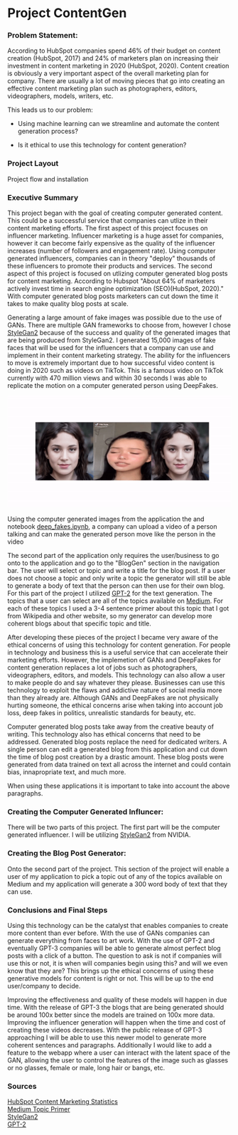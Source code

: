# **Project ContentGen**

### Problem Statement:

According to HubSpot companies spend 46% of their budget on content creation (HubSpot, 2017) and 24% of marketers plan on increasing their investment in content marketing in 2020 (HubSpot, 2020). Content creation is obviously a very important aspect of the overall marketing plan for company. There are usually a lot of moving pieces that go into creating an effective content marketing plan such as photographers, editors, videographers, models, writers, etc. 

This leads us to our problem:

- Using machine learning can we streamline and automate the content generation process?

- Is it ethical to use this technology for content generation?


### Project Layout

Project flow and installation

### Executive Summary

This project began with the goal of creating computer generated content. This could be a successful service that companies can utlize in their content marketing efforts. The first aspect of this project focuses on influencer marketing. Influencer marketing is a huge asset for companies, however it can become fairly expensive as the quality of the influencer increases (number of followers and engagement rate). Using computer generated influencers, companies can in theory "deploy" thousands of these influencers to promote their products and services. The second aspect of this project is focused on utlizing computer generated blog posts for content marketing. According to Hubspot "About 64% of marketers actively invest time in search engine optimization (SEO)(HubSpot, 2020)." With computer generated blog posts marketers can cut down the time it takes to make quality blog posts at scale. 

Generating a large amount of fake images was possible due to the use of GANs. There are multiple GAN frameworks to choose from, however I chose [StyleGan2](https://github.com/NVlabs/stylegan2) because of the success and quality of the generated images that are being produced from StyleGan2. I generated 15,000 images of fake faces that will be used for the influencers that a company can use and implement in their content marketing strategy. The ability for the influencers to move is extremely important due to how successful video content is doing in 2020 such as videos on TikTok. This is a famous video on TikTok currently with 470 million views and within 30 seconds I was able to replicate the motion on a computer generated person using DeepFakes.

![image](./assets/deep-fake-gan.gif "GAN")


Using the computer generated images from the application the and notebook [deep_fakes.ipynb](https://github.com/amcurley/ContentGen/blob/master/deep_fakes.ipynb), a company can upload a video of a person talking and can make the generated person move like the person in the video

The second part of the application only requires the user/business to go onto to the application and go to the "BlogGen" section in the navigation bar. The user will select or topic and write a title for the blog post. If a user does not choose a topic and only write a topic the generator will still be able to generate a body of text that the person can then use for their own blog. For this part of the project I utilized [GPT-2](https://github.com/openai/gpt-2) for the text generation. The topics that a user can select are all of the topics available on [Medium](https://medium.com/topics). For each of these topics I used a 3-4 sentence primer about this topic that I got from Wikipedia and other website, so my generator can develop more coherent blogs about that specific topic and title.

After developing these pieces of the project I became very aware of the ethical concerns of using this technology for content generation. For people in technology and business this is a useful service that can accelerate their marketing efforts. However, the implemetion of GANs and DeepFakes for content generation replaces a lot of jobs such as photographers, videographers, editors, and models. This technology can also allow a user to make people do and say whatever they please. Businesses can use this technology to exploit the flaws and addictive nature of social media more than they already are. Although GANs and DeepFakes are not physically hurting someone, the ethical concerns arise when taking into account job loss, deep fakes in politics, unrealistic standards for beauty, etc. 

Computer generated blog posts take away from the creative beauty of writing. This technology also has ethical concerns that need to be addressed. Generated blog posts replace the need for dedicated writers. A single person can edit a generated blog from this application and cut down the time of blog post creation by a drastic amount. These blog posts were generated from data trained on text all across the internet and could contain bias, innapropriate text, and much more. 

When using these applications it is important to take into account the above paragraphs.

### Creating the Computer Generated Influncer:
There will be two parts of this project. The first part will be the computer generated influencer. I will be utilizing [StyleGan2](https://github.com/NVlabs/stylegan2) from NVIDIA. 


### Creating the Blog Post Generator:
Onto the second part of the project. This section of the project will enable a user of my application to pick a topic out of any of the topics available on Medium and my application will generate a 300 word body of text that they can use.

### Conclusions and Final Steps  
Using this technology can be the catalyst that enables companies to create more content than ever before. With the use of GANs companies can generate everything from faces to art work. With the use of GPT-2 and eventually GPT-3 companies will be able to generate almost perfect blog posts with a click of a button. The question to ask is not if companies will use this or not, it is when will companies begin using this? and will we even know that they are? This brings up the ethical concerns of using these generative models for content is right or not. This will be up to the end user/company to decide. 

Improving the effectiveness and quality of these models will happen in due time. With the release of GPT-3 the blogs that are being generated should be around 100x better since the models are trained on 100x more data. Improving the influencer generation will happen when the time and cost of creating these videos decreases. With the public release of GPT-3 approaching I will be able to use this newer model to generate more coherent sentences and paragraphs. Additionally I would like to add a feature to the webapp where a user can interact with the latent space of the GAN, allowing the user to control the features of the image such as glasses or no glasses, female or male, long hair or bangs, etc. 

### Sources
[HubSpot Content Marketing Statistics](https://www.hubspot.com/marketing-statistics)  
[Medium Topic Primer](https://github.com/amcurley/ContentGen/blob/master/citations.txt)  
[StyleGan2](https://github.com/NVlabs/stylegan2)    
[GPT-2](https://github.com/openai/gpt-2)
